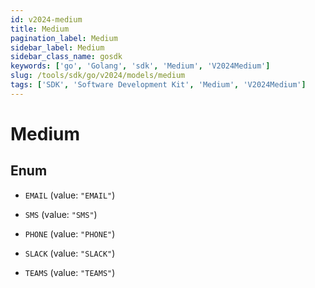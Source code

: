 ```yaml
---
id: v2024-medium
title: Medium
pagination_label: Medium
sidebar_label: Medium
sidebar_class_name: gosdk
keywords: ['go', 'Golang', 'sdk', 'Medium', 'V2024Medium'] 
slug: /tools/sdk/go/v2024/models/medium
tags: ['SDK', 'Software Development Kit', 'Medium', 'V2024Medium']
---
```


# Medium

## Enum


* `EMAIL` (value: `"EMAIL"`)

* `SMS` (value: `"SMS"`)

* `PHONE` (value: `"PHONE"`)

* `SLACK` (value: `"SLACK"`)

* `TEAMS` (value: `"TEAMS"`)


